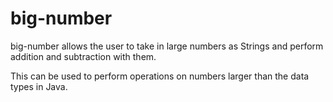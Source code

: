 # big-number
big-number allows the user to take in large numbers as Strings and perform addition and subtraction with them. 

This can be used to perform operations on numbers larger than the data types in Java.
